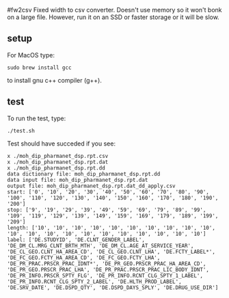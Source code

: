 #fw2csv
Fixed width to csv converter. Doesn't use memory so it won't bonk on a large file. However, run it on an SSD or faster storage or it will be slow.

## setup
For MacOS type:
```
sudo brew install gcc
```

to install gnu c++ compiler (g++).

## test
To run the test, type:
```
./test.sh
```
 
Test should have succeded if you see:
```
x ./moh_dip_pharmanet_dsp.rpt.csv
x ./moh_dip_pharmanet_dsp.rpt.dat
x ./moh_dip_pharmanet_dsp.rpt.dd
data dictionary file: moh_dip_pharmanet_dsp.rpt.dd
data input file: moh_dip_pharmanet_dsp.rpt.dat
output file: moh_dip_pharmanet_dsp.rpt.dat_dd_apply.csv
start: ['0', '10', '20', '30', '40', '50', '60', '70', '80', '90', '100', '110', '120', '130', '140', '150', '160', '170', '180', '190', '200']
stop: ['9', '19', '29', '39', '49', '59', '69', '79', '89', '99', '109', '119', '129', '139', '149', '159', '169', '179', '189', '199', '209']
length: ['10', '10', '10', '10', '10', '10', '10', '10', '10', '10', '10', '10', '10', '10', '10', '10', '10', '10', '10', '10', '10']
label: ['DE.STUDYID', 'DE.CLNT_GENDER_LABEL', 'DE_DM_CL.MRG_CLNT_BRTH_MTH', 'DE_DM_CL.AGE_AT_SERVICE_YEAR', 'DE_CL_GEO.CLNT_HA_AREA_CD', 'DE_CL_GEO.CLNT_LHA', 'DE.FCTY_LABEL*', 'DE_FC_GEO.FCTY_HA_AREA_CD', 'DE_FC_GEO.FCTY_LHA', 'DE_PR_PRAC.PRSCR_PRAC_IDNT*', 'DE_PR_GEO.PRSCR_PRAC_HA_AREA_CD', 'DE_PR_GEO.PRSCR_PRAC_LHA', 'DE_PR_PRAC.PRSCR_PRAC_LIC_BODY_IDNT', 'DE_PR_INFO.PRSCR_SPTY_FLG', 'DE_PR_INFO.RCNT_CLG_SPTY_1_LABEL', 'DE_PR_INFO.RCNT_CLG_SPTY_2_LABEL', 'DE.HLTH_PROD_LABEL', 'DE.SRV_DATE', 'DE.DSPD_QTY', 'DE.DSPD_DAYS_SPLY', 'DE.DRUG_USE_DIR']
```
